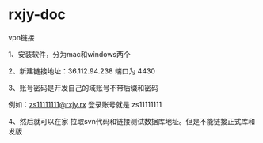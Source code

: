 # rxjy-doc

vpn链接

1、安装软件，分为mac和windows两个

2、新建链接地址：36.112.94.238 端口为 4430

3、账号密码是开发自己的域账号不带后缀和密码

例如：zs11111111@rxjy.rx  登录账号就是  zs11111111

4、然后就可以在家 拉取svn代码和链接测试数据库地址。但是不能链接正式库和发版
